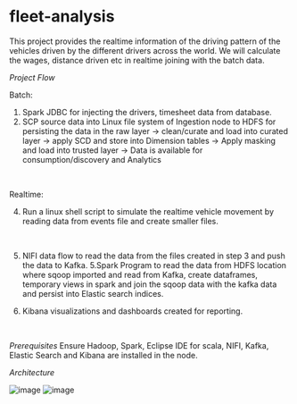 # fleet-analysis
This project provides the realtime information of the driving pattern of the vehicles driven by the different drivers across the world. We will calculate the wages, distance driven etc in realtime joining with the batch data.

*Project Flow*

Batch:
1. Spark JDBC for injecting the drivers, timesheet data from database.
2. SCP source data into Linux file system of Ingestion node to HDFS for persisting the data in the raw
layer -> clean/curate and load into curated layer -> apply SCD and store into Dimension tables -> Apply
masking and load into trusted layer -> Data is available for consumption/discovery and Analytics
<br />

Realtime:<br />

4. Run a linux shell script to simulate the realtime vehicle movement by reading data from events file
and create smaller files.
<br />

5. NIFI data flow to read the data from the files created in step 3 and push the data to Kafka.
5.Spark Program to read the data from HDFS location where sqoop imported and read from Kafka,
create dataframes, temporary views in spark and join the sqoop data with the kafka data and persist
into Elastic search indices.<br />

6. Kibana visualizations and dashboards created for reporting.
<br />

*Prerequisites*
Ensure Hadoop, Spark, Eclipse IDE for scala, NIFI, Kafka, Elastic Search and Kibana are installed in the
node.

*Architecture*

![image](https://github.com/japn3et/fleet-analysis/assets/140784801/ed66ebd2-a17c-482b-a4d8-8cc0b78c1688)
![image](https://github.com/japn3et/fleet-analysis/assets/140784801/5f3c3521-8476-4a76-b5fd-50ea801e4bf6)
